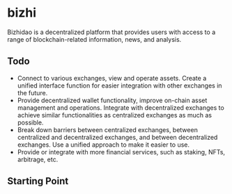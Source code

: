 # bizhi

Bizhidao is a decentralized platform that provides users with access to a range of blockchain-related information, news, and analysis.

## Todo

- Connect to various exchanges, view and operate assets. Create a unified interface function for easier integration with other exchanges in the future.
- Provide decentralized wallet functionality, improve on-chain asset management and operations. Integrate with decentralized exchanges to achieve similar functionalities as centralized exchanges as much as possible.
- Break down barriers between centralized exchanges, between centralized and decentralized exchanges, and between decentralized exchanges. Use a unified approach to make it easier to use.
- Provide or integrate with more financial services, such as staking, NFTs, arbitrage, etc.

## Starting Point

